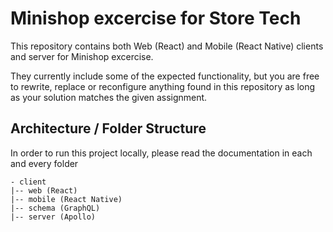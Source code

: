 # Minishop excercise for Store Tech

This repository contains both Web (React) and Mobile (React Native) clients and server for Minishop excercise.

They currently include some of the expected functionality, but you are free to rewrite, replace or reconfigure anything found in this repository as long as your solution matches the given assignment.

## Architecture / Folder Structure

In order to run this project locally, please read the documentation in each and every folder

```
- client
|-- web (React)
|-- mobile (React Native)
|-- schema (GraphQL)
|-- server (Apollo)
```
